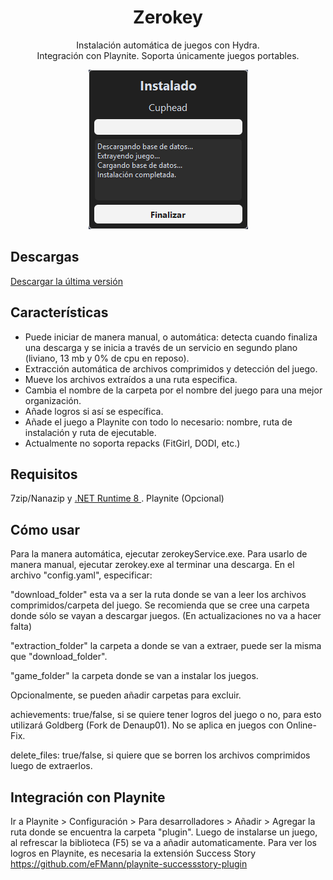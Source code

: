 <h1 align="center">Zerokey</h1>
<p align="center">Instalación automática de juegos con Hydra. <br> Integración con Playnite. Soporta únicamente juegos portables.</p>

<p align="center">
  <img src="https://github.com/ysalexg/zerokey/blob/main/screenshots/2.png?raw=true" alt="Imagen" />
</p>

## Descargas
[Descargar la última versión](https://github.com/ysalexg/zerokey/releases/latest)

## Características
- Puede iniciar de manera manual, o automática: detecta cuando finaliza una descarga y se inicia a través de un servicio en segundo plano (liviano, 13 mb y 0% de cpu en reposo).
- Extracción automática de archivos comprimidos y detección del juego.
- Mueve los archivos extraídos a una ruta especifica.
- Cambia el nombre de la carpeta por el nombre del juego para una mejor organización.
- Añade logros si así se específica.
- Añade el juego a Playnite con todo lo necesario: nombre, ruta de instalación y ruta de ejecutable.
- Actualmente no soporta repacks (FitGirl, DODI, etc.)

## Requisitos
7zip/Nanazip y [ .NET Runtime 8 ](https://dotnet.microsoft.com/download/dotnet/8.0/runtime?cid=getdotnetcore&runtime=desktop&os=windows&arch=x64). Playnite (Opcional)

## Cómo usar
Para la manera automática, ejecutar zerokeyService.exe. Para usarlo de manera manual, ejecutar zerokey.exe al terminar una descarga.
En el archivo "config.yaml", especificar: 

"download_folder" esta va a ser la ruta donde se van a leer los archivos comprimidos/carpeta del juego. Se recomienda que se cree una carpeta donde sólo se vayan a descargar juegos. (En actualizaciones no va a hacer falta)

"extraction_folder" la carpeta a donde se van a extraer, puede ser la misma que "download_folder".

"game_folder" la carpeta donde se van a instalar los juegos.

Opcionalmente, se pueden añadir carpetas para excluir.

achievements: true/false, si se quiere tener logros del juego o no, para esto utilizará Goldberg (Fork de Denaup01). No se aplica en juegos con Online-Fix.

delete_files: true/false, si quiere que se borren los archivos comprimidos luego de extraerlos.


## Integración con Playnite
Ir a Playnite > Configuración > Para desarrolladores > Añadir > Agregar la ruta donde se encuentra la carpeta "plugin".
Luego de instalarse un juego, al refrescar la biblioteca (F5) se va a añadir automaticamente.
Para ver los logros en Playnite, es necesaria la extensión Success Story https://github.com/eFMann/playnite-successstory-plugin
